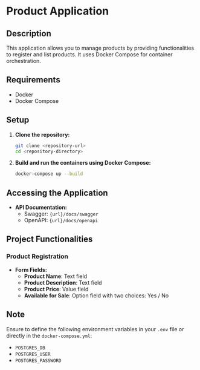 # Product Application

## Description
This application allows you to manage products by providing functionalities to register and list products. It uses Docker Compose for container orchestration.

## Requirements
- Docker
- Docker Compose

## Setup

1. **Clone the repository:**
    ```sh
    git clone <repository-url>
    cd <repository-directory>
    ```

2. **Build and run the containers using Docker Compose:**
    ```sh
    docker-compose up --build
    ```

## Accessing the Application

- **API Documentation:**
    - Swagger: `{url}/docs/swagger`
    - OpenAPI: `{url}/docs/openapi`

## Project Functionalities

### Product Registration

- **Form Fields:**
    - **Product Name**: Text field
    - **Product Description**: Text field
    - **Product Price**: Value field
    - **Available for Sale**: Option field with two choices: Yes / No

## Note
Ensure to define the following environment variables in your `.env` file or directly in the `docker-compose.yml`:

- `POSTGRES_DB`
- `POSTGRES_USER`
- `POSTGRES_PASSWORD`